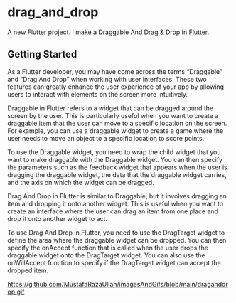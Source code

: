 # drag_and_drop

A new Flutter project. I make a Draggable And Drag & Drop In Flutter.

## Getting Started

As a Flutter developer, you may have come across the terms “Draggable” and “Drag And Drop” when working with user interfaces. These two features can greatly enhance the user experience of your app by allowing users to interact with elements on the screen more intuitively.

Draggable in Flutter refers to a widget that can be dragged around the screen by the user. This is particularly useful when you want to create a draggable item that the user can move to a specific location on the screen. For example, you can use a draggable widget to create a game where the user needs to move an object to a specific location to score points.

To use the Draggable widget, you need to wrap the child widget that you want to make draggable with the Draggable widget. You can then specify the parameters such as the feedback widget that appears when the user is dragging the draggable widget, the data that the draggable widget carries, and the axis on which the widget can be dragged.

Drag And Drop in Flutter is similar to Draggable, but it involves dragging an item and dropping it onto another widget. This is useful when you want to create an interface where the user can drag an item from one place and drop it onto another widget to act.

To use Drag And Drop in Flutter, you need to use the DragTarget widget to define the area where the draggable widget can be dropped. You can then specify the onAccept function that is called when the user drops the draggable widget onto the DragTarget widget. You can also use the onWillAccept function to specify if the DragTarget widget can accept the dropped item.




https://github.com/MustafaRazaUllah/imagesAndGifs/blob/main/draganddrop.gif
